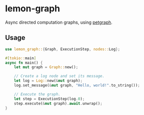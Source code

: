 # lemon-graph

<!-- cargo-rdme start -->

Async directed computation graphs, using [petgraph](https://crates.io/crates/petgraph).

## Usage

```rust
use lemon_graph::{Graph, ExecutionStep, nodes::Log};

#[tokio::main]
async fn main() {
    let mut graph = Graph::new();

    // Create a log node and set its message.
    let log = Log::new(&mut graph);
    log.set_message(&mut graph, "Hello, world!".to_string());

    // Execute the graph.
    let step = ExecutionStep(log.0);
    step.execute(&mut graph).await.unwrap();
}
```

<!-- cargo-rdme end -->
